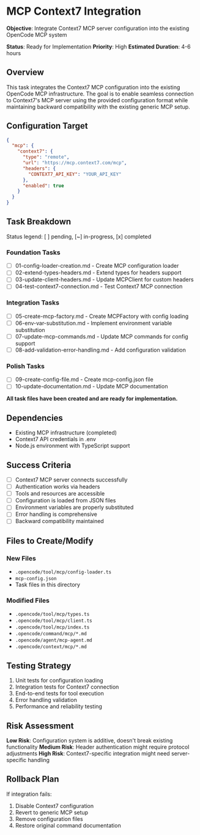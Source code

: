 # MCP Context7 Integration

**Objective**: Integrate Context7 MCP server configuration into the existing OpenCode MCP system

**Status**: Ready for Implementation
**Priority**: High
**Estimated Duration**: 4-6 hours

## Overview

This task integrates the Context7 MCP configuration into the existing OpenCode MCP infrastructure. The goal is to enable seamless connection to Context7's MCP server using the provided configuration format while maintaining backward compatibility with the existing generic MCP setup.

## Configuration Target

```json
{
  "mcp": {
    "context7": {
      "type": "remote",
      "url": "https://mcp.context7.com/mcp",
      "headers": {
        "CONTEXT7_API_KEY": "YOUR_API_KEY"
      },
      "enabled": true
    }
  }
}
```

## Task Breakdown

Status legend: [ ] pending, [~] in-progress, [x] completed

### Foundation Tasks

- [ ] 01-config-loader-creation.md - Create MCP configuration loader
- [ ] 02-extend-types-headers.md - Extend types for headers support
- [ ] 03-update-client-headers.md - Update MCPClient for custom headers
- [ ] 04-test-context7-connection.md - Test Context7 MCP connection

### Integration Tasks

- [ ] 05-create-mcp-factory.md - Create MCPFactory with config loading
- [ ] 06-env-var-substitution.md - Implement environment variable substitution
- [ ] 07-update-mcp-commands.md - Update MCP commands for config support
- [ ] 08-add-validation-error-handling.md - Add configuration validation

### Polish Tasks

- [ ] 09-create-config-file.md - Create mcp-config.json file
- [ ] 10-update-documentation.md - Update MCP documentation

**All task files have been created and are ready for implementation.**

## Dependencies

- Existing MCP infrastructure (completed)
- Context7 API credentials in .env
- Node.js environment with TypeScript support

## Success Criteria

- [ ] Context7 MCP server connects successfully
- [ ] Authentication works via headers
- [ ] Tools and resources are accessible
- [ ] Configuration is loaded from JSON files
- [ ] Environment variables are properly substituted
- [ ] Error handling is comprehensive
- [ ] Backward compatibility maintained

## Files to Create/Modify

### New Files

- `.opencode/tool/mcp/config-loader.ts`
- `mcp-config.json`
- Task files in this directory

### Modified Files

- `.opencode/tool/mcp/types.ts`
- `.opencode/tool/mcp/client.ts`
- `.opencode/tool/mcp/index.ts`
- `.opencode/command/mcp/*.md`
- `.opencode/agent/mcp-agent.md`
- `.opencode/context/mcp/*.md`

## Testing Strategy

1. Unit tests for configuration loading
2. Integration tests for Context7 connection
3. End-to-end tests for tool execution
4. Error handling validation
5. Performance and reliability testing

## Risk Assessment

**Low Risk**: Configuration system is additive, doesn't break existing functionality
**Medium Risk**: Header authentication might require protocol adjustments
**High Risk**: Context7-specific integration might need server-specific handling

## Rollback Plan

If integration fails:

1. Disable Context7 configuration
2. Revert to generic MCP setup
3. Remove configuration files
4. Restore original command documentation

